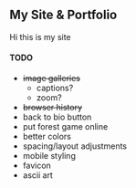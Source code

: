 ## My Site & Portfolio

Hi this is my site

#### TODO
- ~~image galleries~~
  - captions?
  - zoom?
- ~~browser history~~
- back to bio button
- put forest game online
- better colors
- spacing/layout adjustments
- mobile styling
- favicon
- ascii art
